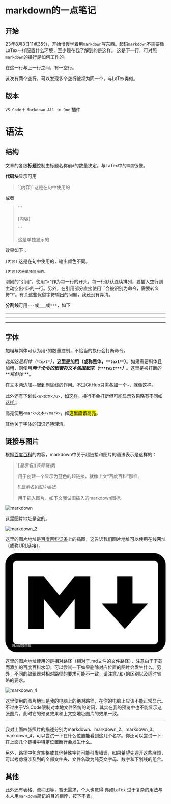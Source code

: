# markdown的一点笔记
## 开始
23年8月3日11点35分，开始慢慢学着用`markdown`写东西。起码`markdown`不需要像LaTex一样配置什么环境，至少现在我了解到的是这样。
这是下一行，可对照`markdown`的换行是如何工作的。

在这一行与上一行之间，有一空行。


这次有两个空行。可以发现多个空行被视为同一个，与LaTex类似。
## 版本
 `VS Code`＋ `Markdown All in One` 插件
# 语法
## 结构
文章的各级**标题**控制由标题名称前`#`的数量决定，与LaTex中的`深度`很像。

**代码块**显示可用
>\`[内容]\`  这是在句中使用的

或者
>\```
>
>[内容]
>
>\```
>
>这是单独显示的

效果如下：

`[内容]`  这是在句中使用的，输出颜色不同。

```
[内容]这是单独显示的。
```
刚刚的“引用”，使用“>”作为每一行的开头，每一行默认连续排列，要插入空行则主动空出带`>`的一行。另外，在引用部分直接使用```会被识别为命令，需要转义符“\”。有关这些保留字符输出的问题，我还没有弄清。

**分割线**可用`---`或`___`或`***`，如下
___
---
***

## 字体
加粗与斜体可认为用`*`的数量控制，不恰当的换行会打断命令。

*比如这是斜体（`*text*`）*，**这里是加粗（或称黑体，`**text**`）**。如果需要斜体且加粗，则使用***两个命令的嵌套将文本包围起来（`***text***`）***。这里是被打断的***粗斜体*
**。

在文本两边加`~~`起到删除线的作用。不过GitHub只需各加一个`~`，~~就像这样~~。

此外还有下划线`<u>文本</u>`，如<u>这样</u>。换行不会打断但可能显示效果略有不同如<u>这样
</u>。

高亮使用`<mark>文本</mark>`，如<mark>这里应该高亮</mark>。

其他关于字体的知识还待理清。

## 链接与图片
根据[百度百科](https://baike.baidu.com/item/markdown?fromModule=lemma_search-box)的内容，markdown中关于超链接和图片的语法表示是这样的：

>\[*显示名*\](*实际链接*)
>
>用于创建一个显示为蓝色的超链接，就像上文“百度百科”那样。
>
>!\[*显示名*\](*图片地址*)
>
>用于插入图片，如下文我试图插入的markdown图标。

![markdown]()

这里图片地址是空的。

![markdown_2](https://bkimg.cdn.bcebos.com/pic/d009b3de9c82d158ccbf98bc1b430ed8bc3eb135e42e?x-bce-process=image/resize,m_lfit,w_440,limit_1/format,f_auto)

这里的图片地址是[百度百科词条](https://baike.baidu.com/item/markdown?fromModule=lemma_search-box#3)上的插图，这告诉我们图片地址可以使用在线网址（或称URL链接）。

![markdown_3](markdown.png)

这里的图片地址使用的是相对路径（相对于.md文件的文件路径），注意由于下载而添加的百度百科水印。可以尝试一下如果删除对应位置的图片会发生什么。另外，不同的编辑器对相对路径的要求可能不一致，请注意`/`和`\`的区别以及适时省略的要求。

![markdown_4](C:/Users/hrx22/Desktop/local_git_test/hello_world/Markdown/README/d009b3de9c82d158ccbf98bc1b430ed8bc3eb135e42e.png)

这里使用的图片地址是我的电脑上的绝对路径，在你的电脑上应该不能正常显示。不过由于VS Code限制对本地文件系统的访问，其实在我的预览中也不能显示这张图片，此时它的预览效果和上文空地址图片的效果一致。
___
我对上面四张照片的描述分别为markdown、markdown_2、markdown_3、markdown_4，可以尝试一下在什么位置能看到这几个名字。你还可以尝试一下在上面几个链接中特定位置断行会发生什么。

另外，路径中包含空格或其他特殊字符可能引发错误，如果希望先避开这些麻烦，可以考虑将涉及到的全部文件夹、文件名改为纯英文字母、数字和下划线的组合。

## 其他
此外还有表格、流程图等，暂无需求，个人也觉得 ~~弗如LaTex~~ 过于复杂的用法与本人用`markdown`简记的目的相悖，按下不表。